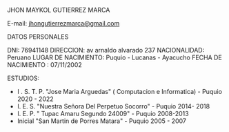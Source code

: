 JHON MAYKOL GUTIERREZ MARCA

E-mail: jhongutierrezmarca@gmail.com

DATOS PERSONALES 

DNI: 76941148
DIRECCION: av arnaldo alvarado 237
NACIONALIDAD: Peruano
LUGAR DE NACIMIENTO: Puquio - Lucanas - Ayacucho
FECHA DE NACIMIENTO : 07/11/2002

ESTUDIOS:

- I . S. T. P. "Jose Maria Arguedas" ( Computacion e Informatica) - Puquio 2020 - 2022
- I. E. S. "Nuestra Señora Del Perpetuo Socorro" - Puquio 2014- 2018
- I. E. P. " Tupac Amaru Segundo 24009" - Puquio 2008-2013
- Inicial "San Martin de Porres Matara" - Puquio 2005 - 2007
